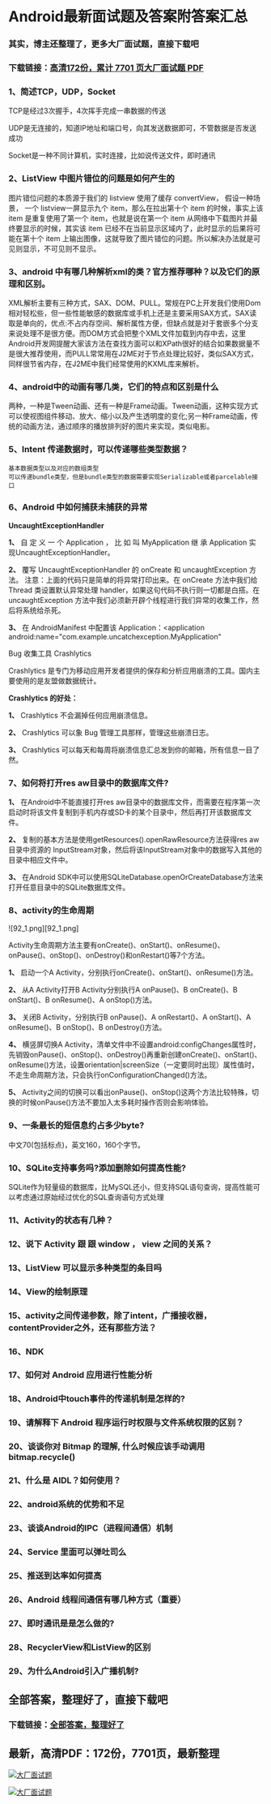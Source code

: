 # Android最新面试题及答案附答案汇总

### 其实，博主还整理了，更多大厂面试题，直接下载吧

### 下载链接：[高清172份，累计 7701 页大厂面试题  PDF](https://github.com/souyunku/DevBooks/blob/master/docs/index.md)



### 1、简述TCP，UDP，Socket

TCP是经过3次握手，4次挥手完成一串数据的传送

UDP是无连接的，知道IP地址和端口号，向其发送数据即可，不管数据是否发送成功

Socket是一种不同计算机，实时连接，比如说传送文件，即时通讯


### 2、ListView 中图片错位的问题是如何产生的

图片错位问题的本质源于我们的 listview 使用了缓存 convertView， 假设一种场景， 一个 listview一屏显示九个 item，那么在拉出第十个 item 的时候，事实上该 item 是重复使用了第一个 item，也就是说在第一个 item 从网络中下载图片并最终要显示的时候，其实该 item 已经不在当前显示区域内了，此时显示的后果将可能在第十个 item 上输出图像，这就导致了图片错位的问题。所以解决办法就是可见则显示，不可见则不显示。


### 3、android 中有哪几种解析xml的类？官方推荐哪种？以及它们的原理和区别。

XML解析主要有三种方式，SAX、DOM、PULL。常规在PC上开发我们使用Dom相对轻松些，但一些性能敏感的数据库或手机上还是主要采用SAX方式，SAX读取是单向的，优点:不占内存空间、解析属性方便，但缺点就是对于套嵌多个分支来说处理不是很方便。而DOM方式会把整个XML文件加载到内存中去，这里Android开发网提醒大家该方法在查找方面可以和XPath很好的结合如果数据量不是很大推荐使用，而PULL常常用在J2ME对于节点处理比较好，类似SAX方式，同样很节省内存，在J2ME中我们经常使用的KXML库来解析。


### 4、android中的动画有哪几类，它们的特点和区别是什么

两种，一种是Tween动画、还有一种是Frame动画。Tween动画，这种实现方式可以使视图组件移动、放大、缩小以及产生透明度的变化;另一种Frame动画，传统的动画方法，通过顺序的播放排列好的图片来实现，类似电影。


### 5、Intent 传递数据时，可以传递哪些类型数据？

```
基本数据类型以及对应的数组类型
可以传递bundle类型，但是bundle类型的数据需要实现Serializable或者parcelable接口
```


### 6、Android 中如何捕获未捕获的异常

**UncaughtExceptionHandler**

**1、** 自 定 义 一 个 Application ， 比 如 叫 MyApplication 继 承 Application 实 现UncaughtExceptionHandler。

**2、** 覆写 UncaughtExceptionHandler 的 onCreate 和 uncaughtException 方法。 注意：上面的代码只是简单的将异常打印出来。在 onCreate 方法中我们给 Thread 类设置默认异常处理 handler，如果这句代码不执行则一切都是白搭。在 uncaughtException 方法中我们必须新开辟个线程进行我们异常的收集工作，然后将系统给杀死。

**3、** 在 AndroidManifest 中配置该 Application：<application android:name="com.example.uncatchexception.MyApplication"

Bug 收集工具 Crashlytics

Crashlytics 是专门为移动应用开发者提供的保存和分析应用崩溃的工具。国内主要使用的是友盟做数据统计。

**Crashlytics 的好处：**

**1、** Crashlytics 不会漏掉任何应用崩溃信息。

**2、** Crashlytics 可以象 Bug 管理工具那样，管理这些崩溃日志。

**3、** Crashlytics 可以每天和每周将崩溃信息汇总发到你的邮箱，所有信息一目了然。


### 7、如何将打开res aw目录中的数据库文件?

**1、** 在Android中不能直接打开res aw目录中的数据库文件，而需要在程序第一次启动时将该文件复制到手机内存或SD卡的某个目录中，然后再打开该数据库文件。

**2、** 复制的基本方法是使用getResources().openRawResource方法获得res aw目录中资源的 InputStream对象，然后将该InputStream对象中的数据写入其他的目录中相应文件中。

**3、** 在Android SDK中可以使用SQLiteDatabase.openOrCreateDatabase方法来打开任意目录中的SQLite数据库文件。


### 8、activity的生命周期

![92_1.png][92_1.png]

Activity生命周期方法主要有onCreate()、onStart()、onResume()、onPause()、onStop()、onDestroy()和onRestart()等7个方法。

**1、** 启动一个A Activity，分别执行onCreate()、onStart()、onResume()方法。

**2、** 从A Activity打开B Activity分别执行A onPause()、B onCreate()、B onStart()、B onResume()、A onStop()方法。

**3、** 关闭B Activity，分别执行B onPause()、A onRestart()、A onStart()、A onResume()、B onStop()、B onDestroy()方法。

**4、** 横竖屏切换A Activity，清单文件中不设置android:configChanges属性时，先销毁onPause()、onStop()、onDestroy()再重新创建onCreate()、onStart()、onResume()方法，设置orientation|screenSize（一定要同时出现）属性值时，不走生命周期方法，只会执行onConfigurationChanged()方法。

**5、** Activity之间的切换可以看出onPause()、onStop()这两个方法比较特殊，切换的时候onPause()方法不要加入太多耗时操作否则会影响体验。


### 9、一条最长的短信息约占多少byte?

中文70(包括标点)，英文160，160个字节。


### 10、SQLite支持事务吗?添加删除如何提高性能?

SQLite作为轻量级的数据库，比MySQL还小，但支持SQL语句查询，提高性能可以考虑通过原始经过优化的SQL查询语句方式处理


### 11、Activity的状态有几种？
### 12、说下 Activity 跟 跟 window ， view 之间的关系？
### 13、ListView 可以显示多种类型的条目吗
### 14、View的绘制原理
### 15、activity之间传递参数，除了intent，广播接收器，contentProvider之外，还有那些方法？
### 16、NDK
### 17、如何对 Android 应用进行性能分析
### 18、Android中touch事件的传递机制是怎样的?
### 19、请解释下 Android 程序运行时权限与文件系统权限的区别？
### 20、谈谈你对 Bitmap 的理解, 什么时候应该手动调用 bitmap.recycle()
### 21、什么是 AIDL？如何使用？
### 22、android系统的优势和不足
### 23、谈谈Android的IPC（进程间通信）机制
### 24、Service 里面可以弹吐司么
### 25、推送到达率如何提高
### 26、Android 线程间通信有哪几种方式（重要）
### 27、即时通讯是是怎么做的?
### 28、RecyclerView和ListView的区别
### 29、为什么Android引入广播机制?




## 全部答案，整理好了，直接下载吧

### 下载链接：[全部答案，整理好了](https://www.souyunku.com/wp-content/uploads/weixin/githup-weixin-2.png)




## 最新，高清PDF：172份，7701页，最新整理

[![大厂面试题](https://www.souyunku.com/wp-content/uploads/weixin/mst.png "架构师专栏")](https://www.souyunku.com/wp-content/uploads/weixin/githup-weixin.png "架构师专栏")

[![大厂面试题](https://www.souyunku.com/wp-content/uploads/weixin/githup-weixin.png "架构师专栏")](https://www.souyunku.com/wp-content/uploads/weixin/githup-weixin.png "架构师专栏")
